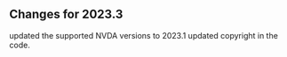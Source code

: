 ## Changes for 2023.3 ##
updated the supported NVDA versions to 2023.1
updated copyright in the code.